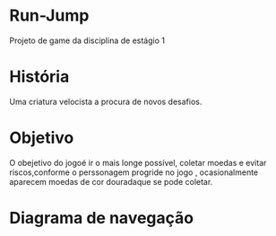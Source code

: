 # Run-Jump
Projeto de game da disciplina de estágio 1
# História
Uma criatura velocista a procura de novos desafios.
# Objetivo
O obejetivo do jogoé ir o mais longe possível, coletar moedas e evitar riscos,conforme o perssonagem progride no jogo , ocasionalmente aparecem moedas de cor douradaque se pode coletar.
# Diagrama de navegação
